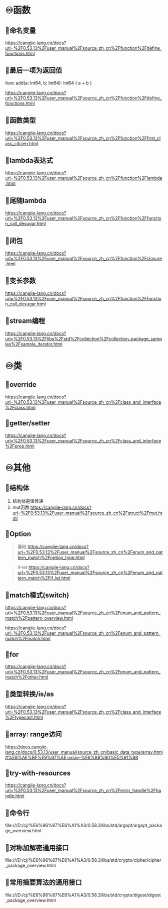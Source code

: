 

# ♾️函数
## 💫命名变量
https://cangjie-lang.cn/docs?url=%2F0.53.13%2Fuser_manual%2Fsource_zh_cn%2Ffunction%2Fdefine_functions.html

## 💫最后一项为返回值
func add(a: Int64, b: Int64): Int64 { a + b }

https://cangjie-lang.cn/docs?url=%2F0.53.13%2Fuser_manual%2Fsource_zh_cn%2Ffunction%2Fdefine_functions.html

## 💫函数类型
https://cangjie-lang.cn/docs?url=%2F0.53.13%2Fuser_manual%2Fsource_zh_cn%2Ffunction%2Ffirst_class_citizen.html

## 💫lambda表达式
https://cangjie-lang.cn/docs?url=%2F0.53.13%2Fuser_manual%2Fsource_zh_cn%2Ffunction%2Flambda.html

## 💫尾随lambda
https://cangjie-lang.cn/docs?url=%2F0.53.13%2Fuser_manual%2Fsource_zh_cn%2Ffunction%2Ffunction_call_desugar.html


## 💫闭包
https://cangjie-lang.cn/docs?url=%2F0.53.13%2Fuser_manual%2Fsource_zh_cn%2Ffunction%2Fclosure.html

## 💫变长参数
https://cangjie-lang.cn/docs?url=%2F0.53.13%2Fuser_manual%2Fsource_zh_cn%2Ffunction%2Ffunction_call_desugar.html

## 💫stream编程
https://cangjie-lang.cn/docs?url=%2F0.53.13%2Flibs%2Fstd%2Fcollection%2Fcollection_package_samples%2Fsample_iterator.html

# ♾️类
## 💫override
https://cangjie-lang.cn/docs?url=%2F0.53.13%2Fuser_manual%2Fsource_zh_cn%2Fclass_and_interface%2Fclass.html

## 💫getter/setter
https://cangjie-lang.cn/docs?url=%2F0.53.13%2Fuser_manual%2Fsource_zh_cn%2Fclass_and_interface%2Fprop.html









# ♾️其他
## 💫结构体
1. 结构体是值传递
2. mut函数
https://cangjie-lang.cn/docs?url=%2F0.53.13%2Fuser_manual%2Fsource_zh_cn%2Fstruct%2Fmut.html

## 💫Option
> 基础
https://cangjie-lang.cn/docs?url=%2F0.53.13%2Fuser_manual%2Fsource_zh_cn%2Fenum_and_pattern_match%2Foption_type.html

> if-let
https://cangjie-lang.cn/docs?url=%2F0.53.13%2Fuser_manual%2Fsource_zh_cn%2Fenum_and_pattern_match%2Fif_let.html

## 💫match模式(switch)
https://cangjie-lang.cn/docs?url=%2F0.53.13%2Fuser_manual%2Fsource_zh_cn%2Fenum_and_pattern_match%2Fpattern_overview.html

https://cangjie-lang.cn/docs?url=%2F0.53.13%2Fuser_manual%2Fsource_zh_cn%2Fenum_and_pattern_match%2Fmatch.html

## 💫for
https://cangjie-lang.cn/docs?url=%2F0.53.13%2Fuser_manual%2Fsource_zh_cn%2Fenum_and_pattern_match%2Fother.html

## 💫类型转换/is/as
https://cangjie-lang.cn/docs?url=%2F0.53.13%2Fuser_manual%2Fsource_zh_cn%2Fclass_and_interface%2Ftypecast.html

## 💫array: range访问
https://docs.cangjie-lang.cn/docs/0.53.13/user_manual/source_zh_cn/basic_data_type/array.html#%E8%AE%BF%E9%97%AE-array-%E6%88%90%E5%91%98


## 💫try-with-resources
https://cangjie-lang.cn/docs?url=%2F0.53.13%2Fuser_manual%2Fsource_zh_cn%2Ferror_handle%2Fhandle.html

## 💫命令行
file:///D:/cj/%E6%96%87%E6%A1%A3/0.58.3/libs/std/argopt/argopt_package_overview.html
## 💫对称加解密通用接口
file:///D:/cj/%E6%96%87%E6%A1%A3/0.58.3/libs/std/crypto/cipher/cipher_package_overview.html

## 💫常用摘要算法的通用接口
file:///D:/cj/%E6%96%87%E6%A1%A3/0.58.3/libs/std/crypto/digest/digest_package_overview.html














